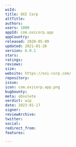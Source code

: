 ```yaml
---
wsId: 
title: OXI Corp
altTitle: 
authors: 
users: 1000
appId: com.oxicorp.app
appCountry: 
released: 2020-05-09
updated: 2021-01-26
version: 6.0.1
stars: 
ratings: 
reviews: 
size: 
website: https://oxi-corp.com/
repository: 
issue: 
icon: com.oxicorp.app.png
bugbounty: 
meta: obsolete
verdict: wip
date: 2023-01-17
signer: 
reviewArchive: 
twitter: 
social: 
redirect_from: 
features: 

---
```


